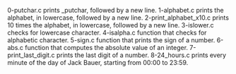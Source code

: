 0-putchar.c prints _putchar, followed by a new line.
1-alphabet.c  prints the alphabet, in lowercase, followed by a new line.
2-print_alphabet_x10.c prints 10 times the alphabet, in lowercase, followed by a new line.
3-islower.c  checks for lowercase character.
4-isalpha.c  function that checks for alphabetic character.
5-sign.c function that prints the sign of a number.
6-abs.c function that computes the absolute value of an integer.
7-print_last_digit.c prints the last digit of a number.
8-24_hours.c prints every minute of the day of Jack Bauer, starting from 00:00 to 23:59.
